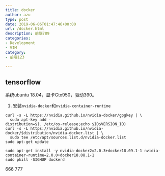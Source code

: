 ```yaml
---
title: docker
author: azu
type: post
date: 2019-06-06T01:47:46+00:00
url: /docker.html
description: 前端789
categories:
- Development
- VIM
category:
- 前端123

---
```

## tensorflow
系统ubuntu 18.04，显卡Gtx950，驱动390。 
1. 安装`nvidia-docker`和`nvidia-container-runtime`    
```shell
curl -s -L https://nvidia.github.io/nvidia-docker/gpgkey | \
  sudo apt-key add -
distribution=$(. /etc/os-release;echo $ID$VERSION_ID)
curl -s -L https://nvidia.github.io/nvidia-docker/$distribution/nvidia-docker.list | \
  sudo tee /etc/apt/sources.list.d/nvidia-docker.list
sudo apt-get update
```
```shell
sudo apt-get install -y nvidia-docker2=2.0.3+docker18.09.1-1 nvidia-container-runtime=2.0.0+docker18.08.1-1
sudo pkill -SIGHUP dockerd
```
666
777